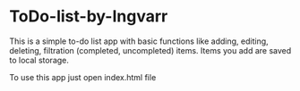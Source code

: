# ToDo-list-by-Ingvarr

This is a simple to-do list app with basic functions like adding, editing, deleting, filtration (completed, uncompleted) items.
Items you add are saved to local storage.

To use this app just open index.html file
